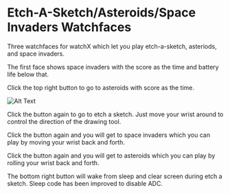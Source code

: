 # Etch-A-Sketch/Asteroids/Space Invaders Watchfaces

Three watchfaces for watchX which let you play etch-a-sketch, asteriods, and space invaders.  

The first face shows space invaders with the score as the time and battery life below that.  

Click the top right button to go to asteroids with score as the time.

![Alt Text](IMG_02712.gif)

Click the button again to go to etch a sketch.  Just move your wrist around to control the direction of the drawing tool.

Click the button again and you will get to space invaders which you can play by moving your wrist back and forth.

Click the button again and you will get to asteroids which you can play by rolling your wrist back and forth.

The bottom right button will wake from sleep and clear screen during etch a sketch.  Sleep code has been improved to disable ADC.



